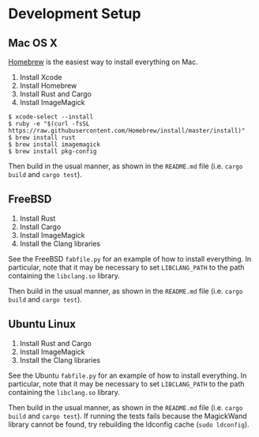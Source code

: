 # Development Setup

## Mac OS X

[Homebrew](http://brew.sh) is the easiest way to install everything on Mac.

1. Install Xcode
1. Install Homebrew
1. Install Rust and Cargo
1. Install ImageMagick

```
$ xcode-select --install
$ ruby -e "$(curl -fsSL https://raw.githubusercontent.com/Homebrew/install/master/install)"
$ brew install rust
$ brew install imagemagick
$ brew install pkg-config
```

Then build in the usual manner, as shown in the `README.md` file (i.e. `cargo build` and `cargo test`).

## FreeBSD

1. Install Rust
1. Install Cargo
1. Install ImageMagick
1. Install the Clang libraries

See the FreeBSD `fabfile.py` for an example of how to install everything. In particular, note that it may be necessary to set `LIBCLANG_PATH` to the path containing the `libclang.so` library.

Then build in the usual manner, as shown in the `README.md` file (i.e. `cargo build` and `cargo test`).

## Ubuntu Linux

1. Install Rust and Cargo
1. Install ImageMagick
1. Install the Clang libraries

See the Ubuntu `fabfile.py` for an example of how to install everything. In particular, note that it may be necessary to set `LIBCLANG_PATH` to the path containing the `libclang.so` library.

Then build in the usual manner, as shown in the `README.md` file (i.e. `cargo build` and `cargo test`). If running the tests fails because the MagickWand library cannot be found, try rebuilding the ldconfig cache (`sudo ldconfig`).
